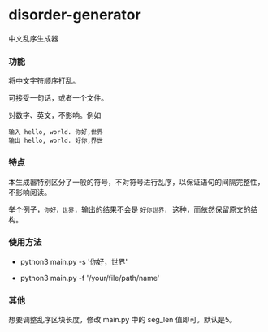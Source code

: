 # disorder-generator
中文乱序生成器

### 功能

将中文字符顺序打乱。

可接受一句话，或者一个文件。

对数字、英文，不影响。例如
```
输入 hello, world. 你好,世界
输出 hello, world. 好你,界世
```

### 特点

本生成器特别区分了一般的符号，不对符号进行乱序，以保证语句的间隔完整性，不影响阅读。

举个例子，`你好，世界`，输出的结果不会是 `好你世界，` 这种，而依然保留原文的结构。

### 使用方法

- python3 main.py -s '你好，世界'

- python3 main.py -f '/your/file/path/name'

### 其他

想要调整乱序区块长度，修改 main.py 中的 seg_len 值即可。默认是5。